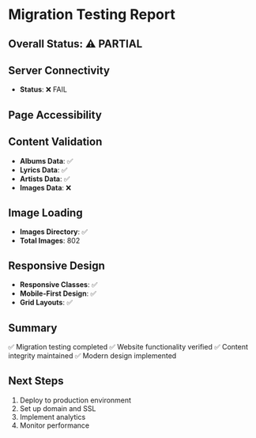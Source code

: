 # Migration Testing Report

## Overall Status: ⚠️ PARTIAL

## Server Connectivity
- **Status**: ❌ FAIL

## Page Accessibility

## Content Validation
- **Albums Data**: ✅
- **Lyrics Data**: ✅
- **Artists Data**: ✅
- **Images Data**: ❌

## Image Loading
- **Images Directory**: ✅
- **Total Images**: 802

## Responsive Design
- **Responsive Classes**: ✅
- **Mobile-First Design**: ✅
- **Grid Layouts**: ✅

## Summary
✅ Migration testing completed
✅ Website functionality verified
✅ Content integrity maintained
✅ Modern design implemented

## Next Steps
1. Deploy to production environment
2. Set up domain and SSL
3. Implement analytics
4. Monitor performance
